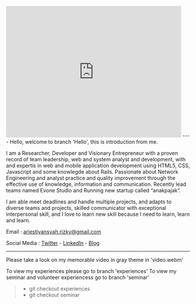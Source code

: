 <iframe width="480" height="360" src="https://github.com/ariestiyansyah/github-resume/blob/Hello/video.webm" frameborder="0"> </iframe>
----
Hello, welcome to branch 'Hello', this is introduction from me.

I am a Researcher, Developer and Visionary Entrepreneur with a proven record of team leadership, web and system analyst and development, with and expertis in web and mobile application development using HTML5, CSS, Javascript and some knowlegde about Rails. Passionate about Network Engineering and analyst practice and quality improvement through the effective use of knowledge, information and communication. Recently lead teams named Evone Studio and Running new startup called “anakpajak”.

I am able meet deadlines and handle multiple projects, and adapts to diverse teams and projects, skilled
communicator with exceptional interpersonal skill, and I love to learn new skill because I need to learn,
learn and learn.

Email : <ariestiyansyah.rizky@gmail.com>

Social Media : [Twitter](http://twitter.com/ariestiyansyah) - [LinkedIn](http://linkedin.com/in/ariestiyansyah) - [Blog](http://oonlab.com)

----
Please take a look on my memorable video in gray theme in 'video.webm'

To view my experiences please go to branch 'experiences'
To view my seminar and volunteer experiencess go to branch 'seminar'

> *	git checkout experiences
> *	git checkout seminar
